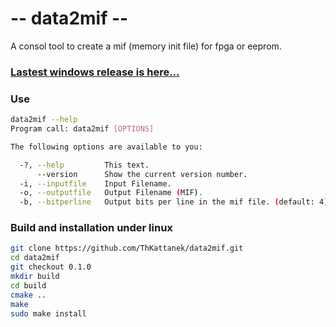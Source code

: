 # -- data2mif --
A consol tool to create a mif (memory init file) for fpga or eeprom.

### [Lastest windows release is here...](https://github.com/ThKattanek/data2miff/releases/latest)

### Use
```bash
data2mif --help
Program call: data2mif [OPTIONS]

The following options are available to you:

  -?, --help         This text.
      --version      Show the current version number.
  -i, --inputfile    Input Filename.
  -o, --outputfile   Output Filename (MIF).
  -b, --bitperline   Output bits per line in the mif file. (default: 4)
```

### Build and installation under linux
```bash
git clone https://github.com/ThKattanek/data2mif.git
cd data2mif
git checkout 0.1.0
mkdir build
cd build
cmake .. 
make 
sudo make install
```
